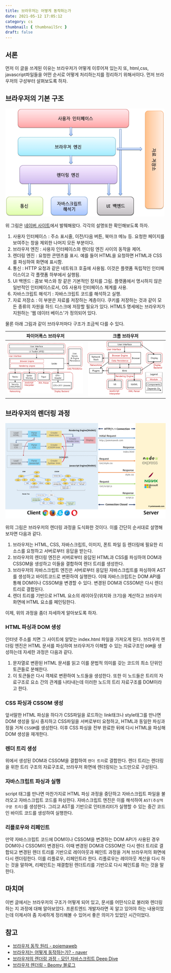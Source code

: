 ```yaml
---
title: 브라우저는 어떻게 동작하는가
date: 2021-05-12 17:05:12
category: cs
thumbnail: { thumbnailSrc }
draft: false
---
```


## 서론

먼저 이 글을 쓰게된 이유는 브라우저가 어떻게 이루어져 있는지 또, html,css, javascript파일들을 어떤 순서로 어떻게 처리하는지를 정리하기 위해서이다. 먼저 브라우저의 구성부터 살펴보도록 하자.

## 브라우저의 기본 구조

![브라우저 기본 구조](./images/browser-structure.png)

위 그림은 [네이버 사이트](https://d2.naver.com/helloworld/59361)에서 발췌해왔다. 각각의 설명또한 확인해보도록 하자.

1. 사용자 인터페이스 : 주소 표시줄, 이전/다음 버튼, 북마크 메뉴 등. 요청한 페이지를 보여주는 창을 제외한 나머지 모든 부분이다.
2. 브라우저 엔진 : 사용자 인터페이스와 렌더링 엔진 사이의 동작을 제어.
3. 렌더링 엔진 : 요청한 콘텐츠를 표시. 예를 들어 HTML을 요청하면 HTML과 CSS를 파싱하여 화면에 표시함.
4. 통신 : HTTP 요청과 같은 네트워크 호출에 사용됨. 이것은 플랫폼 독립적인 인터페이스이고 각 플랫폼 하부에서 실행됨.
5. UI 백엔드 : 콤보 박스와 창 같은 기본적인 장치를 그림. 플랫폼에서 명시하지 않은 일반적인 인터페이스로서, OS 사용자 인터페이스 체계를 사용.
6. 자바스크립트 해석기 : 자바스크립트 코드를 해석하고 실행.
7. 자료 저장소 : 이 부분은 자료를 저장하는 계층이다. 쿠키를 저장하는 것과 같이 모든 종류의 자원을 하드 디스크에 저장할 필요가 있다. HTML5 명세에는 브라우저가 지원하는 '웹 데이터 베이스'가 정의되어 있다.

물론 아래 그림과 같이 브라우저마다 구조가 조금씩 다를 수 있다.

| 파이어폭스 브라우저                                   | 크롬 브라우저                                       |
| ----------------------------------------------------- | --------------------------------------------------- |
| ![firefox browser](./images/firefox_architecture.png) | ![chrome browser](./images/chrome_architecture.png) |

## 브라우저의 렌더링 과정

![rendering process](./images/browser-rendering.png)

위의 그림은 브라우저의 렌더링 과정을 도식화한 것이다. 이를 간단히 순서대로 설명해보자면 다음과 같다.

1. 브라우저는 HTML, CSS, 자바스크립트, 이미지, 폰트 파일 등 렌더링에 필요한 리소스를 요청하고 서버로부터 응답을 받는다.
2. 브라우저의 렌더링 엔진은 서버로부터 응답된 HTML과 CSS를 파싱하여 DOM과 CSSOM을 생성하고 이들을 결합하여 렌더 트리를 생성한다.
3. 브라우저의 자바스크립트 엔진은 서버로부터 응답된 자바스크립트를 파싱하여 AST를 생성하고 바이트코드로 변환하여 실행한다. 이때 자바스크립트는 DOM API를 통해 DOM이나 CSSOM을 변경할 수 있다. 변경된 DOM과 CSSOM은 다시 렌더 트리로 결합된다.
4. 렌더 트리를 기반으로 HTML 요소의 레이아웃(위치와 크기)을 계산하고 브라우저 화면에 HTML 요소를 페인팅한다.

이제, 위의 과정을 좀더 자세하게 알아보도록 하자.

### HTML 파싱과 DOM 생성

인터넷 주소를 치면 그 사이트에 알맞는 index.html 파일을 가져오게 된다. 브라우저 렌더링 엔진은 HTML 문서를 파싱하여 브라우저가 이해할 수 있는 자료구조인 `DOM`을 생성하는데 자세한 과정은 다음과 같다.

1. 문자열로 변환된 HTML 문서를 읽고 이를 문법적 의미를 갖는 코드의 최소 단위인 토큰들로 분해한다.
2. 이 토큰들은 다시 객체로 변환하여 노드들을 생성한다. 또한 이 노드들은 트리의 자료구조로 요소 간의 관계를 나타내는데 이러한 노드의 트리 자료구조를 DOM이라고 한다.

### CSS 파싱과 CSSOM 생성

앞서말한 HTML 파싱을 하다가 CSS파일을 로드하는 link태크나 style태그를 만나면 DOM 생성을 일시 중지하고 CSS파일을 서버로부터 요청하고, HTML과 동일한 파싱과정을 거쳐 `CSSOM`를 생성한다. 이후 CSS 파싱을 전부 완료한 뒤에 다시 HTML을 파싱해 DOM 생성을 재개한다.

### 렌더 트리 생성

위에서 생성된 DOM과 CSSOM을 결합하여 `렌더 트리`로 결합한다. 렌더 트리는 렌더링을 위한 트리 구조의 자료구조로, 브라우저 화면에 렌더링되는 노드만으로 구성된다.

### 자바스크립트 파싱과 실행

script 태그를 만나면 마찬가지로 HTML 파싱 과정을 중단하고 자바스크립트 파일을 불러오고 자바스크립트 코드를 파싱한다. 자바스크립트 엔진은 이를 해석하여 `AST(추상적 구문 트리)`를 생성한다. 그리고 AST를 기반으로 인터프리터가 실행할 수 있는 중간 코드인 바이트 코드를 생성하여 실행한다.

### 리플로우와 리페인트

만약 자바스크립트 코드에 DOM이나 CSSOM을 변경하는 DOM API가 사용된 경우 DOM이나 CSSOM이 변경된다. 이때 변경된 DOM과 CSSOM은 다시 렌더 트리로 결합되고 변경된 렌더 트리를 기반으로 레이아웃과 페인트 과정을 거쳐 브라우저의 화면에 다시 렌더링한다. 이를 리플로우, 리페인트라 한다. 리플로우는 레이아웃 계산을 다시 하는 것을 말하며, 리페인트는 재결합된 렌더트리를 기반으로 다시 페인트를 하는 것을 말한다.

## 마치며

이번 글에서는 브라우저의 구조가 어떻게 되어 있고, 문서를 어떤식으로 불러와 렌더링하는 지 과정에 대해 알아보았다. 프론트엔드 개발자라면 꼭 알고 있어야 하는 내용이었는데 이제서야 좀 자세하게 정리해볼 수 있어서 좋은 의미가 있었던 시간이었다.

## 참고

- [브라우저 동작 원리 - poiemaweb](https://poiemaweb.com/js-browser)
- [브라우저는 어떻게 동작하는가? - naver](https://d2.naver.com/helloworld/59361)
- [브라우저의 렌더링 과정 - 모던 자바스크립트 Deep Dive](http://www.yes24.com/Product/Goods/92742567)
- [브라우저 렌더링 - Beomy 블로그](https://beomy.github.io/tech/browser/browser-rendering/)
